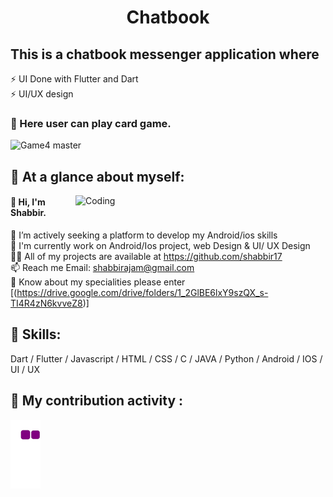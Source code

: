 # <h1 align="center">Chatbook</h1>
## This is a chatbook messenger application where<br>
⚡ UI Done with Flutter and Dart<br>
⚡ UI/UX design<br>

### 🌱 Here user can play card game.
![Game4 master](https://user-images.githubusercontent.com/68172428/221183420-720ffede-cfa7-4e7c-bd3f-37b595e1bbec.png)





## 💫 At a glance about myself:
<img align="right" alt="Coding" width="400" src="https://media.tenor.com/NOYF3f82b_gAAAAC/programmer.gif">

#### 👋 Hi, I'm Shabbir.

🔭 I’m actively seeking a platform to develop my Android/ios skills<br>🌱 I'm currently work on Android/Ios project, web Design & UI/ UX Design<br>👨‍💻 All of my projects are available at https://github.com/shabbir17<br>📫 Reach me Email: shabbirajam@gmail.com <br>📄 Know about my specialities please enter [(https://drive.google.com/drive/folders/1_2GlBE6lxY9szQX_s-TI4R4zN6kvveZ8)]<br>

## 💫 Skills: 
Dart / Flutter / Javascript /  HTML / CSS / C / JAVA / Python / Android / IOS / UI / UX


## 🌱 My contribution activity : 
![snake gif](https://github.com/shabbir17/shabbir17/blob/output/github-contribution-grid-snake.gif)
